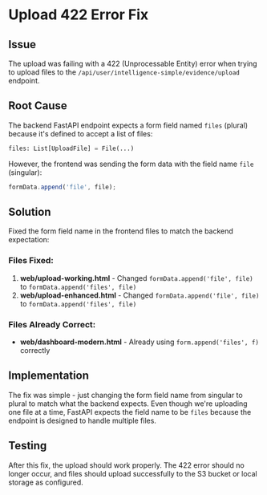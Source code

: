 # Upload 422 Error Fix

## Issue
The upload was failing with a 422 (Unprocessable Entity) error when trying to upload files to the `/api/user/intelligence-simple/evidence/upload` endpoint.

## Root Cause
The backend FastAPI endpoint expects a form field named `files` (plural) because it's defined to accept a list of files:
```python
files: List[UploadFile] = File(...)
```

However, the frontend was sending the form data with the field name `file` (singular):
```javascript
formData.append('file', file);
```

## Solution
Fixed the form field name in the frontend files to match the backend expectation:

### Files Fixed:
1. **web/upload-working.html** - Changed `formData.append('file', file)` to `formData.append('files', file)`
2. **web/upload-enhanced.html** - Changed `formData.append('file', file)` to `formData.append('files', file)`

### Files Already Correct:
- **web/dashboard-modern.html** - Already using `form.append('files', f)` correctly

## Implementation
The fix was simple - just changing the form field name from singular to plural to match what the backend expects. Even though we're uploading one file at a time, FastAPI expects the field name to be `files` because the endpoint is designed to handle multiple files.

## Testing
After this fix, the upload should work properly. The 422 error should no longer occur, and files should upload successfully to the S3 bucket or local storage as configured.